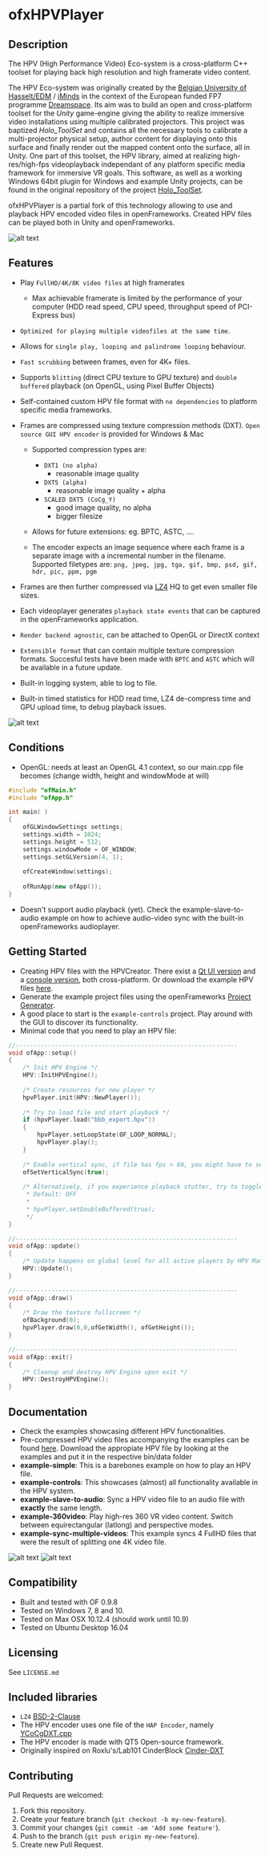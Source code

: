 # ofxHPVPlayer

## Description

The HPV (High Performance Video) Eco-system is a cross-platform C++ toolset for playing back high resolution and high framerate video content. 

The HPV Eco-system was originally created by the [Belgian University of Hasselt/EDM](http://www.uhasselt.be/edm) / [iMinds](http://www.iminds.be) in the context of the European funded FP7 programme [Dreamspace](http://www.dreamspaceproject.eu/). Its aim was  to build an open and cross-platform toolset for the *Unity* game-engine giving the ability to realize immersive video installations using multiple calibrated projectors. This project was baptized *Holo_ToolSet* and contains all the necessary tools to calibrate a multi-projector physical setup, author content for displaying onto this surface and finally render out the mapped content onto the surface, all in Unity. One part of this toolset, the HPV library, aimed at realizing high-res/high-fps videoplayback independant of any platform specific media framework for immersive VR goals. This software, as well as a working Windows 64bit plugin for Windows and example Unity projects, can be found in the original repository of the project [Holo_ToolSet](https://github.com/HasseltVR/Holo_Toolset).

ofxHPVPlayer is a partial fork of this technology allowing to use and playback HPV encoded video files in openFrameworks. Created HPV files can be played both in Unity and openFrameworks.

![alt text](/images/iabr.png "Use of HPV tech in an immersive installation @ IABR Rotterdam 2016")

## Features

- Play `FullHD/4K/8K video files` at high framerates
	- Max achievable framerate is limited by the performance of your computer (HDD read speed, CPU speed, throughput speed of PCI-Express bus)
- `Optimized for playing multiple videofiles at the same time`.
- Allows for `single play, looping and palindrome looping` behaviour.
- `Fast scrubbing` between frames, even for 4K+ files.
- Supports `blitting` (direct CPU texture to GPU texture) and `double buffered` playback (on OpenGL, using Pixel Buffer Objects)
- Self-contained custom HPV file format with `no dependencies` to platform specific media frameworks.
- Frames are compressed using texture compression methods (DXT). `Open source GUI HPV encoder` is provided for Windows & Mac
	- Supported compression types are:
		- `DXT1 (no alpha)`
			- reasonable image quality
		- `DXT5 (alpha)`
			- reasonable image quality + alpha
		- `SCALED DXT5 (CoCg_Y)`
			- good image quality, no alpha
			- bigger filesize
			
	- Allows for future extensions: eg. BPTC, ASTC, ....

	- The encoder expects an image sequence where each frame is a separate image with a incremental number in the filename. 
	Supported filetypes are: `png, jpeg, jpg, tga, gif, bmp, psd, gif, hdr, pic, ppm, pgm` 
 
- Frames are then further compressed via [LZ4](https://github.com/lz4/lz4) HQ to get even smaller file sizes.
- Each videoplayer generates `playback state events` that can be captured in the openFrameworks application.
- `Render backend agnostic`, can be attached to OpenGL or DirectX context
- `Extensible format` that can contain multiple texture compression formats. Succesful tests have been made with `BPTC` and `ASTC` which will be available in a future update.
- Built-in logging system, able to log to file.
- Built-in timed statistics for HDD read time, LZ4 de-compress time and GPU upload time, to debug playback issues.

![alt text](/images/hpv_creator.png "The HPV Creator")

## Conditions

- OpenGL: needs at least an OpenGL 4.1 context, so our main.cpp file becomes (change width, height and windowMode at will)

```C++
#include "ofMain.h"
#include "ofApp.h"

int main( )
{
    ofGLWindowSettings settings;
    settings.width = 1024;
    settings.height = 512;
    settings.windowMode = OF_WINDOW;
    settings.setGLVersion(4, 1);
    
    ofCreateWindow(settings);
    
    ofRunApp(new ofApp());
}
```
- Doesn't support audio playback (yet). Check the example-slave-to-audio example on how to achieve audio-video sync with the built-in openFrameworks audioplayer.

## Getting Started

- Creating HPV files with the HPVCreator. There exist a [Qt UI version](https://github.com/HasseltVR/Holo_Toolset/releases) and a [console version](https://github.com/HasseltVR/Holo_Toolset/tree/master/HPV_Creator_Console), both cross-platform. Or download the example HPV files [here](https://goo.gl/UGv5TP).
- Generate the example project files using the openFrameworks [Project Generator](http://openframeworks.cc/learning/01_basics/how_to_add_addon_to_project/).
- A good place to start is the `example-controls` project. Play around with the GUI to discover its functionality.
- Minimal code that you need to play an HPV file:

```C++
//--------------------------------------------------------------
void ofApp::setup()
{
    /* Init HPV Engine */
    HPV::InitHPVEngine();
    
    /* Create resources for new player */
    hpvPlayer.init(HPV::NewPlayer());
    
    /* Try to load file and start playback */
    if (hpvPlayer.load("bbb_export.hpv"))
    {
        hpvPlayer.setLoopState(OF_LOOP_NORMAL);
        hpvPlayer.play();
    }
    
    /* Enable vertical sync, if file has fps > 60, you might have to set to false */
    ofSetVerticalSync(true);
    
    /* Alternatively, if you experience playback stutter, try to toggle double-buffering true/false 
     * Default: OFF
     *
     * hpvPlayer.setDoubleBuffered(true);
     */
}

//--------------------------------------------------------------
void ofApp::update()
{ 
    /* Update happens on global level for all active players by HPV Manager */
    HPV::Update();
}

//--------------------------------------------------------------
void ofApp::draw()
{
    /* Draw the texture fullscreen */
    ofBackground(0);
    hpvPlayer.draw(0,0,ofGetWidth(), ofGetHeight());
}

//--------------------------------------------------------------
void ofApp::exit()
{
    /* Cleanup and destroy HPV Engine upon exit */
    HPV::DestroyHPVEngine();
}
```

## Documentation

- Check the examples showcasing different HPV functionalities.
- Pre-compressed HPV video files accompanying the examples can be found [here](https://drive.google.com/drive/folders/0B7qWdDSl0aMtT0JfbmRmYmNILTA?resourcekey=0-tSfgsLzbtfz8LQTZqB7WWQ&usp=sharing). Download the appropiate HPV file by looking at the examples and put it in the respective bin/data folder
- **example-simple**: This is a barebones example on how to play an HPV file.
- **example-controls**: This showcases (almost) all functionality available in the HPV system.
- **example-slave-to-audio**: Sync a HPV video file to an audio file with **exactly** the same length.
- **example-360video**: Play high-res 360 VR video content. Switch between equirectangular (latlong) and perspective modes.
- **example-sync-multiple-videos**: This example syncs 4 FullHD files that were the result of splitting one 4K video file. 

![alt text](/images/example-controls.png "HPV Example showcasing all controls")
![alt text](/images/equi.png "HPV Example showcasing 360 video playback")

## Compatibility

- Built and tested with OF 0.9.8
- Tested on Windows 7, 8 and 10.
- Tested on Max OSX 10.12.4 (should work until 10.9) 
- Tested on Ubuntu Desktop 16.04

## Licensing

See `LICENSE.md`

## Included libraries
- `LZ4` [BSD-2-Clause](https://opensource.org/licenses/BSD-2-Clause)
- The HPV encoder uses one file of the `HAP Encoder`, namely [YCoCgDXT.cpp](https://github.com/Vidvox/hap-qt-codec/blob/master/source/YCoCgDXT.cpp)
- The HPV encoder is made with QT5 Open-source framework.
- Originally inspired on Roxlu's/Lab101 CinderBlock [Cinder-DXT](https://github.com/lab101/Cinder-DXT)

## Contributing

Pull Requests are welcomed:

1. Fork this repository.
2. Create your feature branch (`git checkout -b my-new-feature`).
3. Commit your changes (`git commit -am 'Add some feature'`).
4. Push to the branch (`git push origin my-new-feature`).
5. Create new Pull Request.
